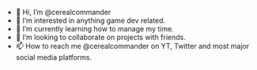 - 👋 Hi, I’m @cerealcommander
- 👀 I’m interested in anything game dev related.
- 🌱 I’m currently learning how to manage my time.
- 💞️ I’m looking to collaborate on projects with friends.
- 📫 How to reach me @cerealcommander on YT, Twitter and most major social media platforms.


